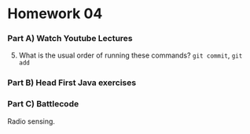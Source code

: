 # Homework 04

### Part A) Watch Youtube Lectures

5. What is the usual order of running these commands? `git commit`, `git add`

### Part B) Head First Java exercises

### Part C) Battlecode

Radio sensing.
